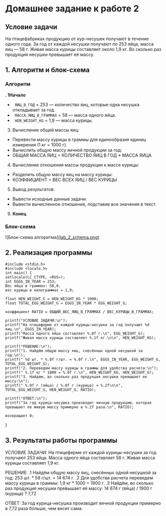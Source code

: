 # Домашнее задание к работе 2

## Условие задачи
На птицефабриках продукцию от кур-несушек получают в течение одного года. За год от каждой несушки получают по 253 яйца, масса яиц — 58 г. Живая масса курицы составляет около 1,9 кг. Во сколько раз продукция несушки превышает её массу.
## 1. Алгоритм и блок-схема

### Алгоритм
**. 1Начало**

  - ` ЯИЦ_В_ГОД` = 253 — количество яиц, которые одна несушка откладывает за год.
  - ` МАССА_ЯИЦ_В_ГРАММАХ` = 58 — масса одного яйца.
  - ` HEN_WEIGHT_KG` = 1,9 — масса курицы.
  3. Вычисление общей массы яиц:
  - Перевести массу курицы в граммы для единообразия единиц измерения (1 кг = 1000 г).
  - Вычислить общую массу яичной продукции за год:
  - ОБЩАЯ МАССА ЯИЦ = КОЛИЧЕСТВО ЯИЦ В ГОД * МАССА ЯИЦА
  4. Вычисление отношения массы продукции к массе курицы:
  - Разделить общую массу яиц на массу курицы:
  - КОЭФФИЦИЕНТ = ВЕС ВСЕХ ЯИЦ / ВЕС КУРИЦЫ
  5. Вывод результатов:
  - Вывести исходные данные задачи.
 - Вывести вычисленное отношение, подставив все значения в текст.
  9. **Конец**

### Блок-схема

![Блок-схема алгоритма][(lab_2_schema.png) ](https://app.diagrams.net/#Lsaprykin.drawio.png#%7B%22pageId%22%3A%22BSldnmuLx-TfrJCFuZIL%22%7D)




## 2. Реализация программы


    #include <stdio.h>
    #include <locale.h> 
    int main() {
    setlocale(LC_CTYPE, «RUS»);
    int EGGS_IN_YEAR = 253;
    Вес яйца в граммах: 58,0.
    вес курицы в килограммах = 1,9;

    float HEN_WEIGHT_G = HEN_WEIGHT_KG * 1000;
    float TOTAL_EGG_WEIGHT_G = EGGS_IN_YEAR * EGG_WEIGHT_G;

    коэффициент RATIO = ОБЩИЙ_ВЕС_ЯИЦ_В_ГРАММАХ / ВЕС_КУРИЦЫ_В_ГРАММАХ;

    printf("УСЛОВИЕ ЗАДАЧИ:\n");
    printf("На птицеферме от каждой курицы-несушки за год получают %d яиц.\n", EGGS_IN_YEAR);
    printf("Масса одного яйца составляет %.0f г.\n", EGG_WEIGHT_G);
    printf("Живая масса курицы составляет %.1f кг.\n\n", HEN_WEIGHT_KG);

    printf("РЕШЕНИЕ:\n");
    printf("1. Найдём общую массу яиц, снесённых одной несушкой за год:\n");
    printf(" %d шт. * %.0f г/шт. = %.0f г.\n", EGGS_IN_YEAR, EGG_WEIGHT_G, TOTAL_EGG_WEIGHT_G);
    printf("2. Переведем массу курицы в граммы для удобства расчета:\n");
    printf(" %.1f кг * 1000 = %.0f г.\n", HEN_WEIGHT_KG, HEN_WEIGHT_G);
    printf("3. Найдем, во сколько раз продукция несушки превышает ее массу:\n");
    printf(" %.0f г (яйца) / %.0f г (курица) ≈ %.2f\n\n", TOTAL_EGG_WEIGHT_G, HEN_WEIGHT_G, RATIO);

    printf("ОТВЕТ:\n");
    printf("За год курица-несушка производит яичную продукцию, которая превышает ее живую массу примерно в %.2f раза.\n", RATIO);

    возвращает 0;
}

## 3. Результаты работы программы


УСЛОВИЕ ЗАДАЧИ:
На птицеферме от каждой курицы-несушки за год получают 253 яйца.
Масса одного яйца составляет 58 г.
Живая масса курицы составляет 1,9 кг.

РЕШЕНИЕ:
.1 Найдём общую массу яиц, снесённых одной несушкой за год:
 253 шт. * 58 г/шт. = 14 674 г.
.2 Для удобства расчета переведем массу курицы в граммы:
 1,9 кг * 1000 = 1900 г.
.3 Найдём, во сколько раз продукция несушки превышает её массу:
 14 674 г (яйца) / 1900 г (курица) ? 7,72

ОТВЕТ:
За год курица-несушка производит яичной продукции примерно в 7,72 раза больше, чем весит сама.
